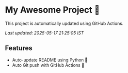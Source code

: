 # My Awesome Project 🚀

This project is automatically updated using GitHub Actions.

_Last updated: 2025-05-17 21:25:05 IST_

## Features
- Auto-update README using Python 🐍
- Auto Git push with GitHub Actions 🤖
